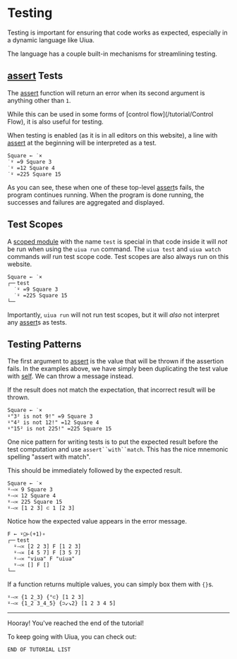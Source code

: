 # Testing

Testing is important for ensuring that code works as expected, especially in a dynamic language like Uiua.

The language has a couple built-in mechanisms for streamlining testing.

## [assert](/docs/assert) Tests

The [assert](/docs/assert) function will return an error when its second argument is anything other than `1`.

While this can be used in some forms of [control flow](/tutorial/Control Flow), it is also useful for testing.

When testing is enabled (as it is in all editors on this website), a line with [assert](/docs/assert) at the beginning will be interpreted as a test.

```uiua should fail
Square ← ˙×
˙⍤ =9 Square 3
˙⍤ =12 Square 4
˙⍤ =225 Square 15
```

As you can see, these when one of these top-level [assert](/docs/assert)s fails, the program continues running.
When the program is done running, the successes and failures are aggregated and displayed.

## Test Scopes

A [scoped module](/tutorial/Modules#scoped-modules) with the name `test` is special in that code inside it will *not* be run when using the `uiua run` command. The `uiua test` and `uiua watch` commands *will* run test scope code. Test scopes are also always run on this website.

```uiua
Square ← ˙×
┌─╴test
  ˙⍤ =9 Square 3
  ˙⍤ =225 Square 15
└─╴
```

Importantly, `uiua run` will not run test scopes, but it will *also* not interpret any [assert](/docs/assert)s as tests.

## Testing Patterns

The first argument to [assert](/docs/assert) is the value that will be thrown if the assertion fails. In the examples above, we have simply been duplicating the test value with [self](/docs/self). We can throw a message instead.

If the result does not match the expectation, that incorrect result will be thrown.

```uiua should fail
Square ← ˙×
⍤"3² is not 9!" =9 Square 3
⍤"4² is not 12!" =12 Square 4
⍤"15² is not 225!" =225 Square 15
```

One nice pattern for writing tests is to put the expected result before the test computation and use `assert``with``match`. This has the nice mnemonic spelling "assert with match".

This should be immediately followed by the expected result.

```uiua should fail
Square ← ˙×
⍤⤙≍ 9 Square 3
⍤⤙≍ 12 Square 4
⍤⤙≍ 225 Square 15
⍤⤙≍ [1 2 3] ⊂ 1 [2 3]
```

Notice how the expected value appears in the error message.

```uiua
F ← ⍣⍜⊢(+1)∘
┌─╴test
  ⍤⤙≍ [2 2 3] F [1 2 3]
  ⍤⤙≍ [4 5 7] F [3 5 7]
  ⍤⤙≍ "viua" F "uiua"
  ⍤⤙≍ [] F []
└─╴
```

If a function returns multiple values, you can simply box them with `{}`s.

```uiua
⍤⤙≍ {1 2_3} {°⊂} [1 2 3]
⍤⤙≍ {1_2 3_4_5} {⊃↙↘2} [1 2 3 4 5]
```

---

Hooray! You've reached the end of the tutorial!

To keep going with Uiua, you can check out:

`END OF TUTORIAL LIST`